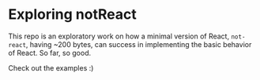 # Exploring notReact

This repo is an exploratory work on how a minimal version of React, `not-react`, having ~200 bytes, can success in implementing the basic behavior of React. So far, so good.

Check out the examples :)
